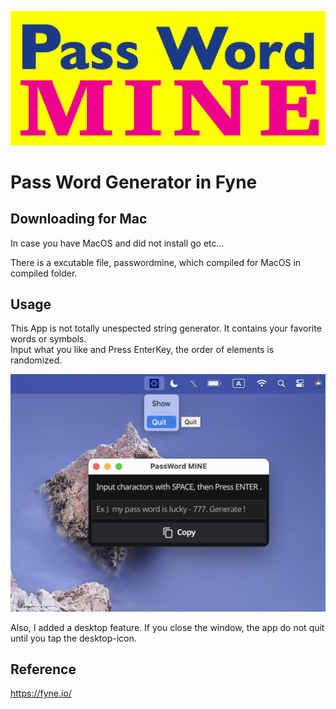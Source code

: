 ![image](/img/banner.png)

# Pass Word Generator in Fyne

## Downloading for Mac  
In case you have MacOS and did not install go etc...  

There is a excutable file, passwordmine, which compiled for MacOS in compiled folder.  

## Usage   
This App is not totally unespected string generator. It contains your favorite words or symbols.   
Input what you like and Press EnterKey, the order of elements is randomized.  

![](/img/example.png)
  
Also, I added a desktop feature. If you close the window, the app do not quit until you tap the desktop-icon.  

## Reference  
https://fyne.io/